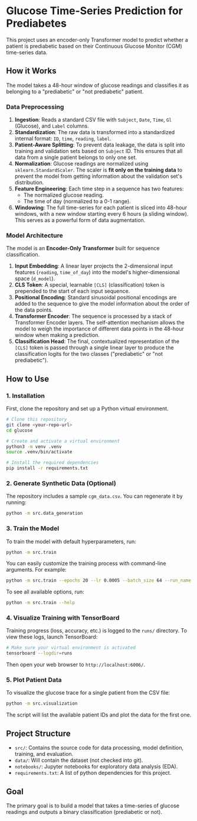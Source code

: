# Glucose Time-Series Prediction for Prediabetes

This project uses an encoder-only Transformer model to predict whether a patient is prediabetic based on their Continuous Glucose Monitor (CGM) time-series data.

## How it Works

The model takes a 48-hour window of glucose readings and classifies it as belonging to a "prediabetic" or "not prediabetic" patient.

### Data Preprocessing

1.  **Ingestion**: Reads a standard CSV file with `Subject`, `Date`, `Time`, `Gl` (Glucose), and `Label` columns.
2.  **Standardization**: The raw data is transformed into a standardized internal format: `ID`, `time`, `reading`, `label`.
3.  **Patient-Aware Splitting**: To prevent data leakage, the data is split into training and validation sets based on `Subject` ID. This ensures that all data from a single patient belongs to only one set.
4.  **Normalization**: Glucose readings are normalized using `sklearn.StandardScaler`. The scaler is **fit only on the training data** to prevent the model from getting information about the validation set's distribution.
5.  **Feature Engineering**: Each time step in a sequence has two features:
    *   The normalized glucose reading.
    *   The time of day (normalized to a 0-1 range).
6.  **Windowing**: The full time-series for each patient is sliced into 48-hour windows, with a new window starting every 6 hours (a sliding window). This serves as a powerful form of data augmentation.

### Model Architecture

The model is an **Encoder-Only Transformer** built for sequence classification.

1.  **Input Embedding**: A linear layer projects the 2-dimensional input features (`reading`, `time_of_day`) into the model's higher-dimensional space (`d_model`).
2.  **CLS Token**: A special, learnable `[CLS]` (classification) token is prepended to the start of each input sequence.
3.  **Positional Encoding**: Standard sinusoidal positional encodings are added to the sequence to give the model information about the order of the data points.
4.  **Transformer Encoder**: The sequence is processed by a stack of Transformer Encoder layers. The self-attention mechanism allows the model to weigh the importance of different data points in the 48-hour window when making a prediction.
5.  **Classification Head**: The final, contextualized representation of the `[CLS]` token is passed through a single linear layer to produce the classification logits for the two classes ("prediabetic" or "not prediabetic").

## How to Use

### 1. Installation

First, clone the repository and set up a Python virtual environment.

```bash
# Clone this repository
git clone <your-repo-url>
cd glucose

# Create and activate a virtual environment
python3 -m venv .venv
source .venv/bin/activate

# Install the required dependencies
pip install -r requirements.txt
```

### 2. Generate Synthetic Data (Optional)

The repository includes a sample `cgm_data.csv`. You can regenerate it by running:
```bash
python -m src.data_generation
```

### 3. Train the Model

To train the model with default hyperparameters, run:
```bash
python -m src.train
```

You can easily customize the training process with command-line arguments. For example:
```bash
python -m src.train --epochs 20 --lr 0.0005 --batch_size 64 --run_name "new_experiment"
```
To see all available options, run:
```bash
python -m src.train --help
```

### 4. Visualize Training with TensorBoard

Training progress (loss, accuracy, etc.) is logged to the `runs/` directory. To view these logs, launch TensorBoard:

```bash
# Make sure your virtual environment is activated
tensorboard --logdir=runs
```
Then open your web browser to `http://localhost:6006/`.

### 5. Plot Patient Data

To visualize the glucose trace for a single patient from the CSV file:

```bash
python -m src.visualization
```
The script will list the available patient IDs and plot the data for the first one.

## Project Structure

- `src/`: Contains the source code for data processing, model definition, training, and evaluation.
- `data/`: Will contain the dataset (not checked into git).
- `notebooks/`: Jupyter notebooks for exploratory data analysis (EDA).
- `requirements.txt`: A list of python dependencies for this project.

## Goal

The primary goal is to build a model that takes a time-series of glucose readings and outputs a binary classification (prediabetic or not). 